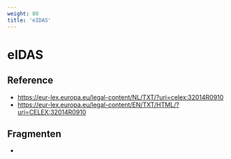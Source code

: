 ```yaml
---
weight: 80
title: 'eIDAS'
---
```


# eIDAS

## Reference
- https://eur-lex.europa.eu/legal-content/NL/TXT/?uri=celex:32014R0910
- https://eur-lex.europa.eu/legal-content/EN/TXT/HTML/?uri=CELEX:32014R0910

## Fragmenten
- 
